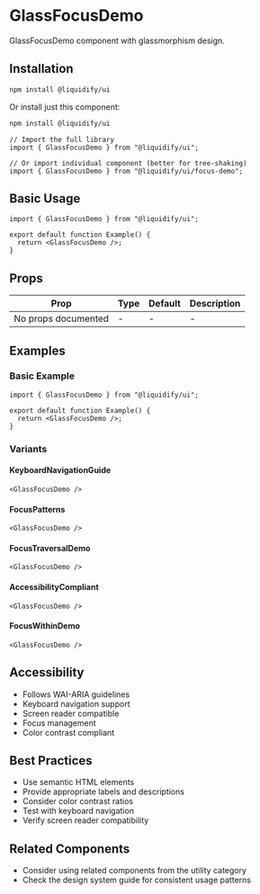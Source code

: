 # GlassFocusDemo

GlassFocusDemo component with glassmorphism design.

## Installation

```bash
npm install @liquidify/ui
```

Or install just this component:

```bash
npm install @liquidify/ui
```

```tsx
// Import the full library
import { GlassFocusDemo } from "@liquidify/ui";

// Or import individual component (better for tree-shaking)
import { GlassFocusDemo } from "@liquidify/ui/focus-demo";
```

## Basic Usage

```tsx
import { GlassFocusDemo } from "@liquidify/ui";

export default function Example() {
  return <GlassFocusDemo />;
}
```

## Props

| Prop                | Type | Default | Description |
| ------------------- | ---- | ------- | ----------- |
| No props documented | -    | -       | -           |

## Examples

### Basic Example

```tsx
import { GlassFocusDemo } from "@liquidify/ui";

export default function Example() {
  return <GlassFocusDemo />;
}
```

### Variants

#### KeyboardNavigationGuide

```tsx
<GlassFocusDemo />
```

#### FocusPatterns

```tsx
<GlassFocusDemo />
```

#### FocusTraversalDemo

```tsx
<GlassFocusDemo />
```

#### AccessibilityCompliant

```tsx
<GlassFocusDemo />
```

#### FocusWithinDemo

```tsx
<GlassFocusDemo />
```

## Accessibility

- Follows WAI-ARIA guidelines
- Keyboard navigation support
- Screen reader compatible
- Focus management
- Color contrast compliant

## Best Practices

- Use semantic HTML elements
- Provide appropriate labels and descriptions
- Consider color contrast ratios
- Test with keyboard navigation
- Verify screen reader compatibility

## Related Components

- Consider using related components from the utility category
- Check the design system guide for consistent usage patterns
